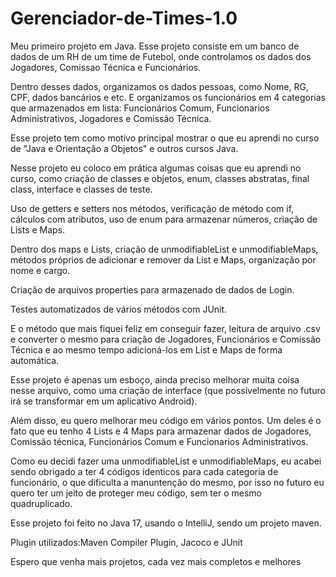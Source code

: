 # Gerenciador-de-Times-1.0
Meu primeiro projeto em Java. Esse projeto consiste em um banco de dados de um RH de um time de Futebol, onde controlamos os dados dos Jogadores, Comissao Técnica e Funcionários.

Dentro desses dados, organizamos os dados pessoas, como Nome, RG, CPF, dados bancários e etc. E organizamos os funcionários em 4 categorias que armazenados em lista: Funcionários Comum, Funcionarios Administrativos, Jogadores e Comissão Técnica.


Esse projeto tem como motivo principal mostrar o que eu aprendi no curso de "Java e Orientação a Objetos" e outros cursos Java.

Nesse projeto eu coloco em prática algumas coisas que eu aprendi no curso, como criação de classes e objetos, enum, classes abstratas, final class, interface e classes de teste.

Uso de getters e setters nos métodos, verificação de método com if, cálculos com atributos, uso de enum para armazenar números, criação de Lists e Maps.

Dentro dos maps e Lists, criação de unmodifiableList e unmodifiableMaps, métodos próprios de adicionar e remover da List e Maps, organização por nome e cargo.

Criação de arquivos properties para armazenado de dados de Login.

Testes automatizados de vários métodos com JUnit.

E o método que mais fiquei feliz em conseguir fazer, leitura de arquivo .csv e converter o mesmo para criação de Jogadores, Funcionários e Comissão Técnica e ao mesmo tempo adicioná-los em List e Maps de forma automática.


Esse projeto é apenas um esboço, ainda preciso melhorar muita coisa nesse arquivo, como uma criação de interface (que possívelmente no futuro irá se transformar em um aplicativo Android).

Além disso, eu quero melhorar meu código em vários pontos. Um deles é o fato que eu tenho 4 Lists e 4 Maps para armazenar dados de Jogadores, Comissão técnica, Funcionários Comum e Funcionarios Administrativos.

Como eu decidi fazer uma unmodifiableList e unmodifiableMaps, eu acabei sendo obrigado a ter 4 códigos identicos para cada categoria de funcionário, o que dificulta a manuntenção do mesmo, por isso no futuro eu quero ter um jeito de proteger meu código, sem ter o mesmo quadruplicado.


Esse projeto foi feito no Java 17, usando o IntelliJ, sendo um projeto maven.

Plugin utilizados:Maven Compiler Plugin, Jacoco e JUnit


Espero que venha mais projetos, cada vez mais completos e melhores
